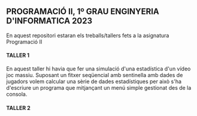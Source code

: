 ## PROGRAMACIÓ II, 1º GRAU ENGINYERIA D'INFORMATICA 2023
En aquest repositori estaran els treballs/tallers fets a la asignatura Programació II
#### TALLER 1
En aquest taller hi havia que fer una simulació d'una estadística d'un vídeo joc massiu. Suposant un fitxer 
seqüencial amb sentinella amb dades de jugadors volem calcular una sèrie de dades estadístiques per això 
s'ha d'escriure un programa que mitjançant un menú simple gestionat des de la consola.
#### TALLER 2
### 
